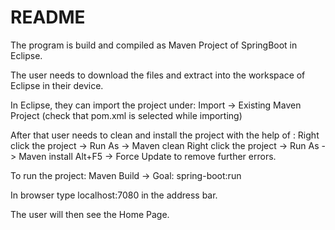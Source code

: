 # README

The program is build and compiled as Maven Project of SpringBoot in Eclipse.

The user needs to download the files and extract into the workspace of Eclipse in their device.

In Eclipse, they can import the project under:
Import -> Existing Maven Project (check that pom.xml is selected while importing)

After that user needs to clean and install the project with the help of :
Right click the project -> Run As -> Maven clean
Right click the project -> Run As -> Maven install
Alt+F5 -> Force Update to remove further errors.

To run the project:
Maven Build -> Goal: spring-boot:run

In browser type localhost:7080 in the address bar.

The user will then see the Home Page.
